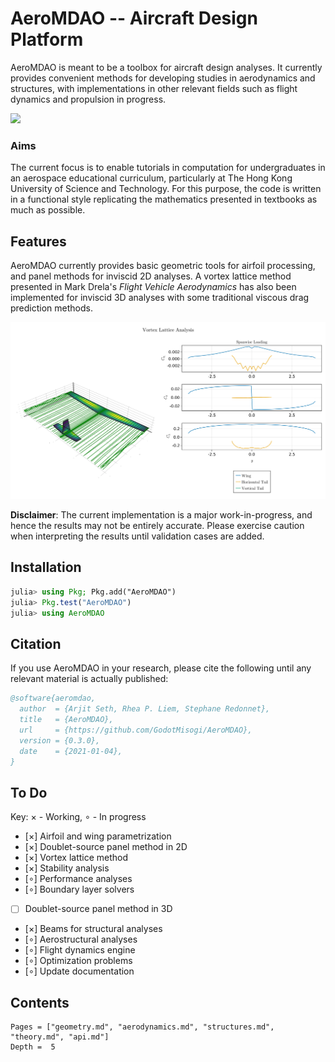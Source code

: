 # AeroMDAO -- Aircraft Design Platform

AeroMDAO is meant to be a toolbox for aircraft design analyses. It currently provides convenient methods for developing studies in aerodynamics and structures, with implementations in other relevant fields such as flight dynamics and propulsion in progress.

![](https://godot-bloggy.xyz/post/diagrams/AerostructAircraft.svg)

### Aims

The current focus is to enable tutorials in computation for undergraduates in an aerospace educational curriculum, particularly at The Hong Kong University of Science and Technology. For this purpose, the code is written in a functional style replicating the mathematics presented in textbooks as much as possible.

## Features

AeroMDAO currently provides basic geometric tools for airfoil processing, and panel methods for inviscid 2D analyses. A vortex lattice method presented in Mark Drela's *Flight Vehicle Aerodynamics* has also been implemented for inviscid 3D analyses with some traditional viscous drag prediction methods.

![](../../plots/VortexLattice.svg)

**Disclaimer**: The current implementation is a major work-in-progress, and hence the results may not be entirely accurate. Please exercise caution when interpreting the results until validation cases are added.

## Installation

```julia
julia> using Pkg; Pkg.add("AeroMDAO")
julia> Pkg.test("AeroMDAO")
julia> using AeroMDAO
```

## Citation

If you use AeroMDAO in your research, please cite the following until any relevant material is actually published:

```bibtex
@software{aeromdao,
  author  = {Arjit Seth, Rhea P. Liem, Stephane Redonnet},
  title   = {AeroMDAO},
  url     = {https://github.com/GodotMisogi/AeroMDAO},
  version = {0.3.0},
  date    = {2021-01-04},
}
```

## To Do

Key: × - Working, ∘ - In progress

- [×] Airfoil and wing parametrization
- [×] Doublet-source panel method in 2D
- [×] Vortex lattice method
- [×] Stability analysis
- [∘] Performance analyses
- [∘] Boundary layer solvers
- [ ] Doublet-source panel method in 3D
- [×] Beams for structural analyses
- [∘] Aerostructural analyses
- [∘] Flight dynamics engine
- [∘] Optimization problems
- [∘] Update documentation

## Contents

```@contents
Pages = ["geometry.md", "aerodynamics.md", "structures.md", "theory.md", "api.md"]
Depth =  5
```
